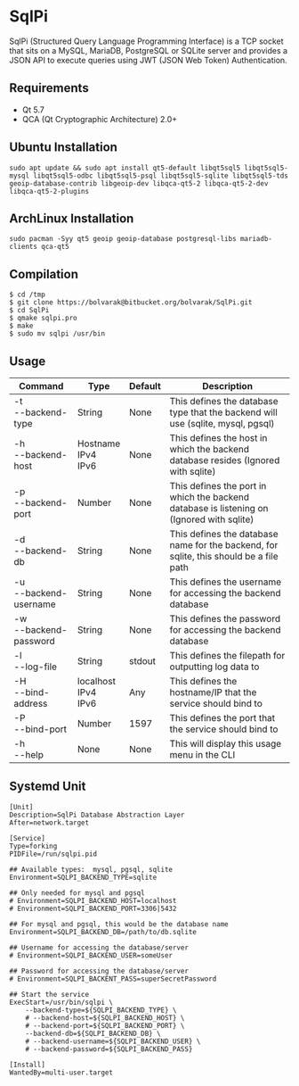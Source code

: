 # SqlPi
SqlPi (Structured Query Language Programming Interface) is a TCP socket that sits on a MySQL, MariaDB, PostgreSQL or SQLite server and provides a JSON API to execute queries using JWT (JSON Web Token) Authentication.

## Requirements
 - Qt 5.7
 - QCA (Qt Cryptographic Architecture) 2.0+

## Ubuntu Installation
```
sudo apt update && sudo apt install qt5-default libqt5sql5 libqt5sql5-mysql libqt5sql5-odbc libqt5sql5-psql libqt5sql5-sqlite libqt5sql5-tds geoip-database-contrib libgeoip-dev libqca-qt5-2 libqca-qt5-2-dev libqca-qt5-2-plugins
```

## ArchLinux Installation

```
sudo pacman -Syy qt5 geoip geoip-database postgresql-libs mariadb-clients qca-qt5
```

## Compilation
```
$ cd /tmp
$ git clone https://bolvarak@bitbucket.org/bolvarak/SqlPi.git
$ cd SqlPi
$ qmake sqlpi.pro
$ make
$ sudo mv sqlpi /usr/bin
```

## Usage

| Command                  | Type                      | Default | Description                                                                               |
| ------------------------ | ------------------------- | ------- | ----------------------------------------------------------------------------------------- |
| -t<br>--backend-type     | String                    | None    | This defines the database type that the backend will use (sqlite, mysql, pgsql)           |
| -h<br>--backend-host     | Hostname<br>IPv4<br>IPv6  | None    | This defines the host in which the backend database resides (Ignored with sqlite)         |
| -p<br>--backend-port     | Number                    | None    | This defines the port in which the backend database is listening on (Ignored with sqlite) |
| -d<br>--backend-db       | String                    | None    | This defines the database name for the backend, for sqlite, this should be a file path    |
| -u<br>--backend-username | String                    | None    | This defines the username for accessing the backend database                              |
| -w<br>--backend-password | String                    | None    | This defines the password for accessing the backend database                              |
| -l<br>--log-file         | String                    | stdout  | This defines the filepath for outputting log data to                                      |
| -H<br>--bind-address     | localhost<br>IPv4<br>IPv6 | Any     | This defines the hostname/IP that the service should bind to                              |
| -P<br>--bind-port        | Number                    | 1597    | This defines the port that the service should bind to                                     |
| -h<br>--help             | None                      | None    | This will display this usage menu in the CLI                                              |

## Systemd Unit
```
[Unit]
Description=SqlPi Database Abstraction Layer
After=network.target

[Service]
Type=forking
PIDFile=/run/sqlpi.pid

## Available types:  mysql, pgsql, sqlite
Environment=SQLPI_BACKEND_TYPE=sqlite

## Only needed for mysql and pgsql
# Environment=SQLPI_BACKEND_HOST=localhost
# Environment=SQLPI_BACKEND_PORT=3306|5432

## For mysql and pgsql, this would be the database name
Environment=SQLPI_BACKEND_DB=/path/to/db.sqlite

## Username for accessing the database/server
# Environment=SQLPI_BACKEND_USER=someUser

## Password for accessing the database/server
# Environment=SQLPI_BACKENT_PASS=superSecretPassword

## Start the service
ExecStart=/usr/bin/sqlpi \
    --backend-type=${SQLPI_BACKEND_TYPE} \
	# --backend-host=${SQLPI_BACKEND_HOST} \
	# --backend-port=${SQLPI_BACKEND_PORT} \
	--backend-db=${SQLPI_BACKEND_DB} \
	# --backend-username=${SQLPI_BACKEND_USER} \
	# --backend-password=${SQLPI_BACKEND_PASS}

[Install]
WantedBy=multi-user.target
```

